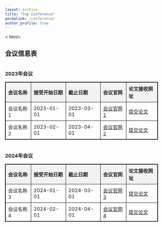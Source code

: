 ```yaml
---
layout: archive
title: "Top Conference"
permalink: /conference/
author_profile: true
---
```

< html>
<html lang="en">
<head>
    <meta charset="UTF-8">
    <title>会议信息表</title>
    <style>
        table {
            width: 100%;
            border-collapse: collapse;
        }
        table, th, td {
            border: 1px solid black;
        }
        th, td {
            padding: 8px;
            text-align: left;
        }
        th {
            background-color: #f2f2f2;
        }
        h3 {
            margin-top: 40px;
        }
    </style>
</head>
<body>

<h2>会议信息表</h2>

<h3>2023年会议</h3>
<table>
    <tr>
        <th>会议名称</th>
        <th>接受开始日期</th>
        <th>截止日期</th>
        <th>会议官网</th>
        <th>论文接收网址</th>
    </tr>
    <tr>
        <td>会议名称1</td>
        <td>2023-01-01</td>
        <td>2023-03-01</td>
        <td><a href="http://www.conference2023-1.com">会议官网1</a></td>
        <td><a href="http://www.submit2023-1.com">提交论文</a></td>
    </tr>
    <tr>
        <td>会议名称2</td>
        <td>2023-02-01</td>
        <td>2023-04-01</td>
        <td><a href="http://www.conference2023-2.com">会议官网2</a></td>
        <td><a href="http://www.submit2023-2.com">提交论文</a></td>
    </tr>
    <!-- 更多2023年会议 -->
</table>

<h3>2024年会议</h3>
<table>
    <tr>
        <th>会议名称</th>
        <th>接受开始日期</th>
        <th>截止日期</th>
        <th>会议官网</th>
        <th>论文接收网址</th>
    </tr>
    <tr>
        <td>会议名称3</td>
        <td>2024-01-01</td>
        <td>2024-03-01</td>
        <td><a href="http://www.conference2024-1.com">会议官网3</a></td>
        <td><a href="http://www.submit2024-1.com">提交论文</a></td>
    </tr>
    <tr>
        <td>会议名称4</td>
        <td>2024-02-01</td>
        <td>2024-04-01</td>
        <td><a href="http://www.conference2024-2.com">会议官网4</a></td>
        <td><a href="http://www.submit2024-2.com">提交论文</a></td>
    </tr>
    <!-- 更多2024年会议 -->
</table>

</body>
</html>
